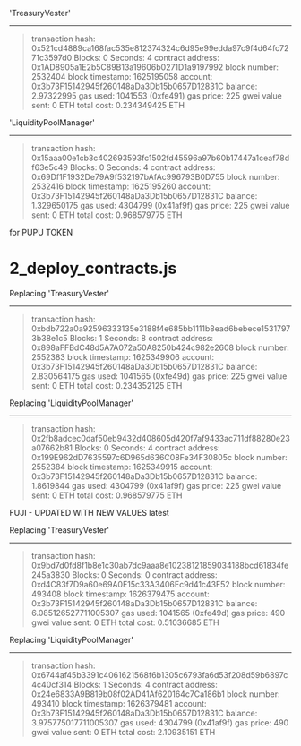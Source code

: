 'TreasuryVester'

---

> transaction hash: 0x521cd4889ca168fac535e812374324c6d95e99edda97c9f4d64fc7271c3597d0
> Blocks: 0 Seconds: 4
> contract address: 0x1AD8905a1E2b5C89B13a19606b0271D1a9197992
> block number: 2532404
> block timestamp: 1625195058
> account: 0x3b73F15142945f260148aDa3Db15b0657D12831C
> balance: 2.97322995
> gas used: 1041553 (0xfe491)
> gas price: 225 gwei
> value sent: 0 ETH
> total cost: 0.234349425 ETH

'LiquidityPoolManager'

---

> transaction hash: 0x15aaa00e1cb3c402693593fc1502fd45596a97b60b17447a1ceaf78df63e5c49
> Blocks: 0 Seconds: 4
> contract address: 0x69Df1F1932De79A9f532197bAfAc996793B0D755
> block number: 2532416
> block timestamp: 1625195260
> account: 0x3b73F15142945f260148aDa3Db15b0657D12831C
> balance: 1.329650175
> gas used: 4304799 (0x41af9f)
> gas price: 225 gwei
> value sent: 0 ETH
> total cost: 0.968579775 ETH

for PUPU TOKEN

# 2_deploy_contracts.js

Replacing 'TreasuryVester'

---

> transaction hash: 0xbdb722a0a92596333135e3188f4e685bb1111b8ead6bebece15317973b38e1c5
> Blocks: 1 Seconds: 8
> contract address: 0x898aFFBdC48d5A7A072a50A8250b424c982e2608
> block number: 2552383
> block timestamp: 1625349906
> account: 0x3b73F15142945f260148aDa3Db15b0657D12831C
> balance: 2.830564175
> gas used: 1041565 (0xfe49d)
> gas price: 225 gwei
> value sent: 0 ETH
> total cost: 0.234352125 ETH

Replacing 'LiquidityPoolManager'

---

> transaction hash: 0x2fb8adcec0daf50eb9432d408605d420f7af9433ac711df88280e23a07662b81
> Blocks: 0 Seconds: 4
> contract address: 0x199E962dD7635597c6D965d636C08Fe34F30805c
> block number: 2552384
> block timestamp: 1625349915
> account: 0x3b73F15142945f260148aDa3Db15b0657D12831C
> balance: 1.8619844
> gas used: 4304799 (0x41af9f)
> gas price: 225 gwei
> value sent: 0 ETH
> total cost: 0.968579775 ETH

FUJI - UPDATED WITH NEW VALUES latest

Replacing 'TreasuryVester'

---

> transaction hash: 0x9bd7d0fd8f1b8e1c30ab7dc9aaa8e10238121859034188bcd61834fe245a3830
> Blocks: 0 Seconds: 0
> contract address: 0xd4C83f7D9a60e69A0E15c33A3406Ec9d41c43F52
> block number: 493408
> block timestamp: 1626379475
> account: 0x3b73F15142945f260148aDa3Db15b0657D12831C
> balance: 6.085126527711005307
> gas used: 1041565 (0xfe49d)
> gas price: 490 gwei
> value sent: 0 ETH
> total cost: 0.51036685 ETH

Replacing 'LiquidityPoolManager'

---

> transaction hash: 0x6744af45b3391c4061621568f6b1305c6793fa6d53f208d59b6897c4c40cf314
> Blocks: 1 Seconds: 4
> contract address: 0x24e6833A9B819b08f02AD41Af620164c7Ca186b1
> block number: 493410
> block timestamp: 1626379481
> account: 0x3b73F15142945f260148aDa3Db15b0657D12831C
> balance: 3.975775017711005307
> gas used: 4304799 (0x41af9f)
> gas price: 490 gwei
> value sent: 0 ETH
> total cost: 2.10935151 ETH
